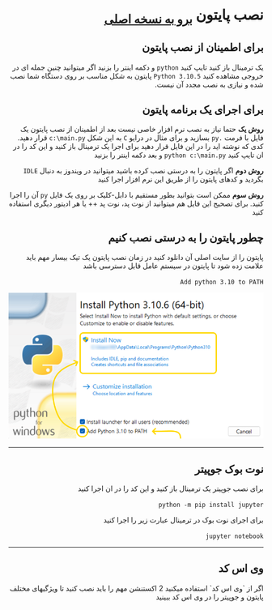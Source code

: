 <div dir="rtl">
<h1>
نصب پایتون <sub><a href="/README.md">برو به نسخه اصلی</a></sub>
</h1>

<h2>برای اطمینان از نصب پایتون</h2>

یک ترمینال باز کنید
تایپ کنید `python` و دکمه اینتر را بزنید
اگر میتوانید چنین جمله ای در خروجی مشاهده کنید `Python 3.10.5` پایتون به شکل مناسب بر روی دستگاه شما نصب شده و نیازی به نصب مجدد آن نیست.

<h2>برای اجرای یک برنامه پایتون</h2>

**روش یک**
حتما نیاز به نصب نرم افزار خاصی نیست
بعد از اطمینان از نصب پایتون یک فایل با فرمت `.py` بسازید و برای مثال در درایو `C` به این شکل `c:\main.py` قرار دهید.
کدی که نوشته اید را در این فایل قرار دهید
برای اجرا یک ترمینال باز کنید و این کد را در ان تایپ کنید `python c:\main.py` و بعد دکمه اینتر را بزنید

**روش دوم**
اگر پایتون را به درستی نصب کرده باشید میتوانید در ویندوز به دنبال `IDLE` بگردید و کدهای پایتون را از طریق این نرم افزار اجرا کنید

**روش سوم**
ممکن است بتوانید بطور مستقیم با دابل-کلیک بر روی یک فایل `py` آن را اجرا کنید. برای تصحیح این فایل هم میتوانید از نوت پد، نوت پد ++ یا هر ادیتور دیگری استفاده کنید

<h2>چطور پایتون را به درستی نصب کنیم</h2>
پایتون را از سایت اصلی آن دانلود کنید
در زمان نصب پایتون یک تیک بیسار مهم باید علامت زده شود تا پایتون در سیستم عامل قابل دسترسی باشد

`Add python 3.10 to PATH`

<img src="snapshot-installation.png"/>

<hr/>

<h2>نوت بوک جوپیتر</h2>

برای نصب جوپیتر یک ترمینال باز کنید و این کد را در ان اجرا کنید

`python -m pip install jupyter`

برای اجرای نوت بوک در ترمینال عبارت زیر را اجرا کنید

`jupyter notebook`

<hr/>

<h2>وی اس کد</h2>
اگر از `وی اس کد` استفاده میکنید 2 اکستنشن مهم را باید نصب کنید تا ویژگیهای مختلف پایتون و جوپیتر را در وی اس کد 
ببینید
</div>
